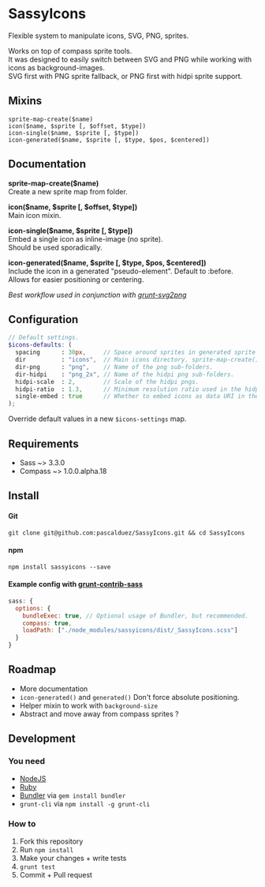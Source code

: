 # SassyIcons

Flexible system to manipulate icons, SVG, PNG, sprites.  

Works on top of compass sprite tools.  
It was designed to easily switch between SVG and PNG while working with icons as background-images.  
SVG first with PNG sprite fallback, or PNG first with hidpi sprite support.  

## Mixins

`sprite-map-create($name)`  
`icon($name, $sprite [, $offset, $type])`  
`icon-single($name, $sprite [, $type])`  
`icon-generated($name, $sprite [, $type, $pos, $centered])`

## Documentation

**sprite-map-create($name)**  
Create a new sprite map from folder.  

**icon($name, $sprite [, $offset, $type])**  
Main icon mixin.  

**icon-single($name, $sprite [, $type])**  
Embed a single icon as inline-image (no sprite).  
Should be used sporadically.  

**icon-generated($name, $sprite [, $type, $pos, $centered])**  
Include the icon in a generated "pseudo-element". Default to :before.  
Allows for easier positioning or centering.  

*Best workflow used in conjunction with [grunt-svg2png](https://github.com/pascalduez/grunt-svg2png)*

## Configuration

```scss
// Default settings.
$icons-defaults: (
  spacing      : 30px,     // Space around sprites in generated sprite map.
  dir          : "icons",  // Main icons directory. sprite-map-create() allows to use sub dirs.
  dir-png      : "png",    // Name of the png sub-folders.
  dir-hidpi    : "png_2x", // Name of the hidpi png sub-folders.
  hidpi-scale  : 2,        // Scale of the hidpi pngs.
  hidpi-ratio  : 1.3,      // Minimum resolution ratio used in the hidpi media query.
  single-embed : true      // Whether to embed icons as data URI in the icon-single() mixin.
);
```
Override default values in a new `$icons-settings` map.


## Requirements

* Sass ~> 3.3.0
* Compass ~> 1.0.0.alpha.18

## Install

#### Git

```
git clone git@github.com:pascalduez/SassyIcons.git && cd SassyIcons
```

#### npm

```
npm install sassyicons --save
```

#### Example config with [grunt-contrib-sass](https://github.com/gruntjs/grunt-contrib-compass)

```js
sass: {
  options: {
    bundleExec: true, // Optional usage of Bundler, but recommended.
    compass: true,
    loadPath: ["./node_modules/sassyicons/dist/_SassyIcons.scss"]
  }
}
```

## Roadmap

* More documentation
* `icon-generated()` and `generated()` Don't force absolute positioning.
* Helper mixin to work with `background-size`
* Abstract and move away from compass sprites ?

## Development

### You need

  * [NodeJS](http://nodejs.org)
  * [Ruby](https://www.ruby-lang.org)
  * [Bundler](http://bundler.io) via `gem install bundler`
  * `grunt-cli` via `npm install -g grunt-cli`

### How to

  1. Fork this repository
  2. Run `npm install`
  3. Make your changes + write tests
  4. `grunt test`
  5. Commit + Pull request
